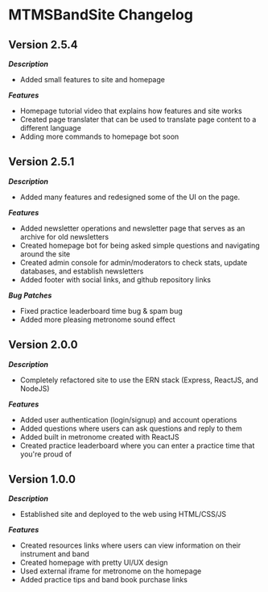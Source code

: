 # MTMSBandSite Changelog

## Version 2.5.4
***Description***
* Added small features to site and homepage

***Features***
* Homepage tutorial video that explains how features and site works
* Created page translater that can be used to translate page content to a different language
* Adding more commands to homepage bot soon

## Version 2.5.1
***Description***
* Added many features and redesigned some of the UI on the page.

***Features***
* Added newsletter operations and newsletter page that serves as an archive for old newsletters
* Created homepage bot for being asked simple questions and navigating around the site
* Created admin console for admin/moderators to check stats, update databases, and establish newsletters
* Added footer with social links, and github repository links

***Bug Patches***
* Fixed practice leaderboard time bug & spam bug
* Added more pleasing metronome sound effect


## Version 2.0.0
***Description***
* Completely refactored site to use the ERN stack (Express, ReactJS, and NodeJS)

***Features***
* Added user authentication (login/signup) and account operations 
* Added questions where users can ask questions and reply to them
* Added built in metronome created with ReactJS
* Created practice leaderboard where you can enter a practice time that you're proud of


## Version 1.0.0
***Description***
* Established site and deployed to the web using HTML/CSS/JS

***Features***
* Created resources links where users can view information on their instrument and band
* Created homepage with pretty UI/UX design
* Used external iframe for metronome on the homepage
* Added practice tips and band book purchase links